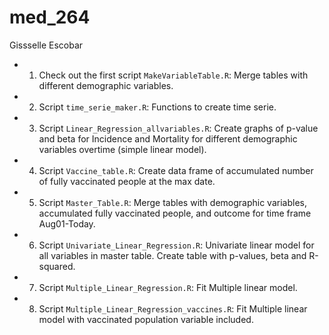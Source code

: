 # med_264
Gissselle Escobar

- 1) Check out the first script `MakeVariableTable.R`: Merge tables with different demographic variables.
- 2) Script `time_serie_maker.R`: Functions to create time serie.  
- 3) Script `Linear_Regression_allvariables.R`: Create graphs of p-value and beta for Incidence and Mortality for different demographic variables overtime (simple linear model).  
- 4) Script `Vaccine_table.R`: Create data frame of accumulated number of fully vaccinated people at the max date.
- 5) Script `Master_Table.R`: Merge tables with demographic variables, accumulated fully vaccinated people, and outcome for time frame Aug01-Today. 
- 6) Script `Univariate_Linear_Regression.R`: Univariate linear model for all variables in master table. Create table with p-values, beta and R-squared. 
- 7) Script `Multiple_Linear_Regression.R`: Fit Multiple linear model. 
- 8) Script `Multiple_Linear_Regression_vaccines.R`: Fit Multiple linear model with vaccinated population variable included.
